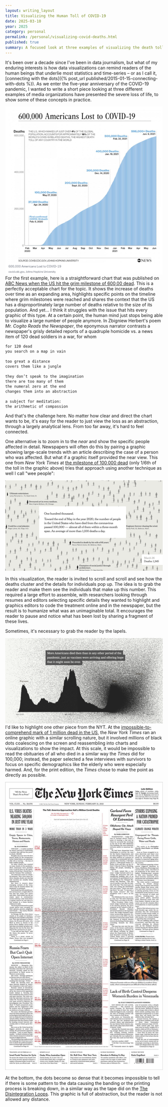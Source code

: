 ```yaml
---
layout: writing_layout
title: Visualizing the Human Toll of COVID-19
date: 2025-03-10
year: 2025
category: personal
permalink: /personal/visualizing-covid-deaths.html
published: true
summary: A focused look at three examples of visualizing the death toll from COVID as an illustration of how to inject empathy into data visualizations.
---
```

It's been over a decade since I've been in data journalism, but what of my enduring interests is how data visualizations can remind readers of the human beings that underlie most statistics and time-series – or as I call it, [connecting with the dots]({% post_url published/2015-01-15-connecting-with-dots %}). As we enter the five-year anniversary of the COVID-19 pandemic, I wanted to write a short piece looking at three different examples of media organizations have presented the severe loss of life, to show some of these concepts in practice.

![An area line chart of COVID-19 deaths over time ><](/static/images/writing/visualizing-covid-deaths/abc-news-covid-graph-half.png)
For the first example, here is a straightforward chart that was published on [ABC News when the US hit the grim milestone of 600,00 dead](https://abcnews.go.com/US/us-surpasses-grim-milestone-600000-lives-lost-covid/story?id=78211509). This is a perfectly acceptable chart for the topic. It shows the increase of deaths over time as an expanding area, highlights specific points on the timeline where grim milestones were reached and shares the context that the US has a disproportinately large number of deaths relative to the size of its population. And yet... I think it struggles with the issue that hits every graphic of this type. At a certain point, the human mind just stops being able to visualize a large number of people anymore. In Zbigniew Herbert's poem _Mr. Cogito Reads the Newspaper_, the eponymous narrator contrasts a newspaper's grisly detailed reports of a quadruple homicide vs. a news item of 120 dead soldiers in a war, for whom

```
for 120 dead
you search on a map in vain

too great a distance
covers them like a jungle

they don’t speak to the imagination
there are too many of them
the numeral zero at the end
changes them into an abstraction

a subject for meditation:
the arithmetic of compassion
```

And that's the challenge here. No matter how clear and direct the chart wants to be, it's easy for the reader to just view the loss as an abstraction, through a largely analytical lens. From too far away, it's hard to feel connected.

One alternative is to zoom in to the _near_ and show the specific people affected in detail. Newspapers will often do this by pairing a graphic showing large-scale trends with an article describing the case of a person who was affected. But what if a graphic itself provided the near view. This one from _New York Times_ at [the milestone of 100,000 dead](https://www.nytimes.com/interactive/2020/05/24/us/us-coronavirus-deaths-100000.html) (only 1/6th of the toll in the graphic above) tries that approach using another technique as well I call "wee people":

![A diagram of a few figures representing the dead from COVID with some biographical details ><](/static/images/writing/visualizing-covid-deaths/nyt-100k-online.png)

In this visualization, the reader is invited to scroll and scroll and see how the deaths cluster and the details for individuals pop up. The idea is to grab the reader and make them see the individuals that make up this number. This required a large effort to assemble, with researchers looking through resumes and editors selecting specific details they wanted to highlight and graphics editors to code the treatment online and in the newspaper, but the result is to humanize what was an unimaginable total. It encourages the reader to pause and notice what has been lost by sharing a fragment of these lives.

Sometimes, it's necessary to grab the reader by the lapels.

![A graphic from 1 million dead at the NYT ><](/static/images/writing/visualizing-covid-deaths/nyt-1million-online.png)
I'd like to highlight one other piece from the NYT. At the [impossible-to-comprehend mark of 1 million dead in the US](https://www.nytimes.com/interactive/2022/05/13/us/covid-deaths-us-one-million.html), the _New York Times_ ran an online graphic with a similar scrolling nature, but it involved millions of black dots coalescing on the screen and reassembling into charts and visualizations to show the impact. At this scale, it would be impossible to read the obituaries of all who died in a similar way the _Times_ did for 100,000; instead, the paper selected a few interviews with survivors to focus on specific demographics like the elderly who were especially harmed. And, for the print edition, the _Times_ chose to make the point as directly as possible.

![How 1 million dead were show in the print version ><](/static/images/writing/visualizing-covid-deaths/nyt-1million-print.jpg)

At the bottom, the dots become so dense that it becomes impossible to tell if there is some pattern to the data causing the banding or the printing process is breaking down, in a similar way as the tape did on the [The Disintegration Loops](https://en.wikipedia.org/wiki/The_Disintegration_Loops). This graphic is full of abstraction, but the reader is not allowed any distance.